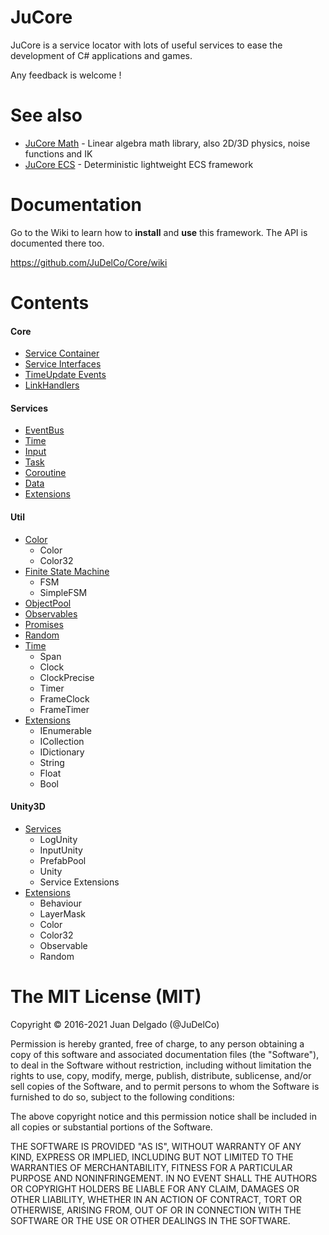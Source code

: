 JuCore
=====================

JuCore is a service locator with lots of useful services to ease the development of C# applications and games.

Any feedback is welcome !


See also
=====================

- [JuCore Math](https://github.com/JuDelCo/CoreMath) - Linear algebra math library, also 2D/3D physics, noise functions and IK
- [JuCore ECS](https://github.com/JuDelCo/CoreECS) - Deterministic lightweight ECS framework


Documentation
=====================

Go to the Wiki to learn how to **install** and **use** this framework. The API is documented there too.

https://github.com/JuDelCo/Core/wiki


Contents
=====================

#### Core
- [Service Container](https://github.com/JuDelCo/Core/wiki/Usage.Service-Container)
- [Service Interfaces](https://github.com/JuDelCo/Core/wiki/Usage.Services)
- [TimeUpdate Events](https://github.com/JuDelCo/Core/wiki/Usage.TimeUpdate-Events)
- [LinkHandlers](https://github.com/JuDelCo/Core/wiki/Usage.LinkHandlers)

#### Services

- [EventBus](https://github.com/JuDelCo/Core/wiki/API.Service.EventBus)
- [Time](https://github.com/JuDelCo/Core/wiki/API.Service.Time)
- [Input](https://github.com/JuDelCo/Core/wiki/API.Service.Input)
- [Task](https://github.com/JuDelCo/Core/wiki/API.Service.Task)
- [Coroutine](https://github.com/JuDelCo/Core/wiki/API.Service.Coroutine)
- [Data](https://github.com/JuDelCo/Core/wiki/API.Service.Data)
- [Extensions](https://github.com/JuDelCo/Core/wiki/API.Service.Extensions)

#### Util

- [Color](https://github.com/JuDelCo/Core/wiki/API.Util.Color)
	- Color
	- Color32
- [Finite State Machine](https://github.com/JuDelCo/Core/wiki/API.Util.FSM)
	- FSM
	- SimpleFSM
- [ObjectPool](https://github.com/JuDelCo/Core/wiki/API.Util.ObjectPool)
- [Observables](https://github.com/JuDelCo/Core/wiki/API.Util.Observables)
- [Promises](https://github.com/JuDelCo/Core/wiki/API.Util.Promises)
- [Random](https://github.com/JuDelCo/Core/wiki/API.Util.Random)
- [Time](https://github.com/JuDelCo/Core/wiki/API.Util.Time)
	- Span
	- Clock
	- ClockPrecise
	- Timer
	- FrameClock
	- FrameTimer
- [Extensions](https://github.com/JuDelCo/Core/wiki/API.Util.Extensions)
	- IEnumerable
	- ICollection
	- IDictionary
	- String
	- Float
	- Bool

#### Unity3D

- [Services](https://github.com/JuDelCo/Core/wiki/API.Unity.Services)
	- LogUnity
	- InputUnity
	- PrefabPool
	- Unity
	- Service Extensions
- [Extensions](https://github.com/JuDelCo/Core/wiki/API.Unity.Util-Extensions)
	- Behaviour
	- LayerMask
	- Color
	- Color32
	- Observable
	- Random


The MIT License (MIT)
=====================

Copyright © 2016-2021 Juan Delgado (@JuDelCo)

Permission is hereby granted, free of charge, to any person obtaining a copy
of this software and associated documentation files (the "Software"), to deal
in the Software without restriction, including without limitation the rights
to use, copy, modify, merge, publish, distribute, sublicense, and/or sell
copies of the Software, and to permit persons to whom the Software is
furnished to do so, subject to the following conditions:

The above copyright notice and this permission notice shall be included in
all copies or substantial portions of the Software.

THE SOFTWARE IS PROVIDED "AS IS", WITHOUT WARRANTY OF ANY KIND, EXPRESS OR
IMPLIED, INCLUDING BUT NOT LIMITED TO THE WARRANTIES OF MERCHANTABILITY,
FITNESS FOR A PARTICULAR PURPOSE AND NONINFRINGEMENT. IN NO EVENT SHALL THE
AUTHORS OR COPYRIGHT HOLDERS BE LIABLE FOR ANY CLAIM, DAMAGES OR OTHER
LIABILITY, WHETHER IN AN ACTION OF CONTRACT, TORT OR OTHERWISE, ARISING FROM,
OUT OF OR IN CONNECTION WITH THE SOFTWARE OR THE USE OR OTHER DEALINGS IN
THE SOFTWARE.
